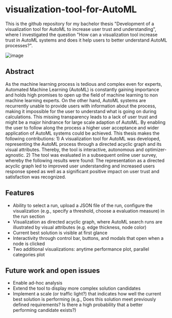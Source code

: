 # visualization-tool-for-AutoML
This is the github repository for my bachelor thesis "Development of a visualization tool for AutoML to increase user trust and understanding", where I investigated the question "How can a visualization tool increase trust in AutoML systems and does it help users to better understand AutoML processes?".

![image](https://github.com/user-attachments/assets/c426ef4a-76c6-42e5-bbce-a8067de6a566)

## Abstract
As the machine learning process is tedious and complex even for experts, Automated Machine Learning (AutoML) is constantly gaining importance and holds high promises to open up the field of machine learning to non machine learning experts. On the other hand, AutoML systems are recurrently unable to provide users with information about the process, making it impossible for the user to understand what is going on during calculations. This missing transparency leads to a lack of user trust and might be a major hindrance for large scale adaption of AutoML. By enabling the user to follow along the process a higher user acceptance and wider application of AutoML systems could be achieved. This thesis makes the following contributions: 1) A visualization tool for AutoML was developed, representing the AutoML process through a directed acyclic graph and its visual attributes. Thereby, the tool is interactive, autonomous and optimizer-agnostic. 2) The tool was evaluated in a subsequent online user survey, whereby the following results were found: The representation as a directed acyclic graph led to improved user understanding and increased users response speed as well as a significant positive impact on user trust and satisfaction was recognized.

## Features
- Ability to select a run, upload a JSON file of the run, configure the visualization (e.g., specify a threshold, choose a evaluation measure) in the run section
- Visualization as directed acyclic graph, where AutoML search runs are illustrated by visual attributes (e.g. edge thickness, node color)
- Current best solution is visible at first glance
- Interactivity through control bar, buttons, and modals that open when a node is clicked
- Two additional visualizations: anytime performance plot, parallel categories plot

## Future work and open issues
- Enable ad-hoc analysis
- Extend the tool to display more complex solution candidates
- Implement a scale (or traffic light?) that indicates how well the current best solution is performing (e.g., Does this solution meet previously defined requirements? Is there a high probability that a better performing candidate exists?)
